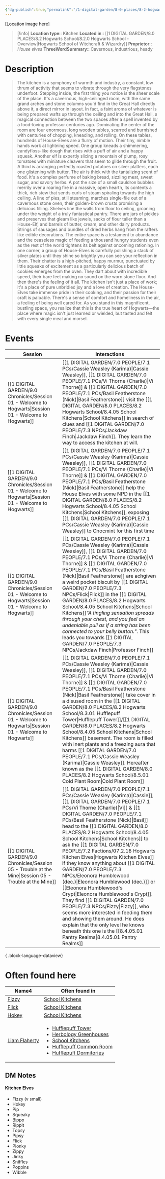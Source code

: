 ```yaml
---
{"dg-publish":true,"permalink":"/1-digital-garden/8-0-places/8-2-hogwarts-school/8-4-05-school-kitchens/","tags":["#place","hogwarts","service-building"]}
---
```


[Location image here]
>[!info]
>**Location type**::  Kitchen
>**Located in**:: [[1 DIGITAL GARDEN/8.0 PLACES/8.2 Hogwarts School/8.2.0 Hogwarts School - Overview\|Hogwarts School of Witchcraft & Wizardry]]
>**Proprietor**:: *House elves*
>**ThreeWordSummary**:: Cavernous, industrious, heady

# Description

>The kitchen is a symphony of warmth and industry, a constant, low thrum of activity that seems to vibrate through the very flagstones underfoot. Stepping inside, the first thing you notice is the sheer scale of the place. It's a cavernous, high-ceilinged room, with the same grand arches and stone columns you'd find in the Great Hall directly above it, a direct mirror in layout. In fact, a faint aroma of whatever is being prepared wafts up through the ceiling and into the Great Hall, a magical connection between the two spaces after a spell invented by a food-loving professor centuries ago.
>Dominating the center of the room are four enormous, long wooden tables, scarred and burnished with centuries of chopping, kneading, and rolling. On these tables, hundreds of House-Elves are a flurry of motion. Their tiny, nimble hands work at lightning speed. One group kneads a shimmering, candyfloss-like dough that rises with a puff of air and a happy squeak. Another elf is expertly slicing a mountain of plump, rosy tomatoes with miniature cleavers that seem to glide through the fruit. A third is arranging perfectly roasted potatoes on silver platters, each one glistening with butter.
>The air is thick with the tantalizing scent of food. It's a complex perfume of baking bread, sizzling meat, sweet sugar, and savory herbs. A pot the size of a small cauldron bubbles merrily over a roaring fire in a massive, open hearth, its contents a thick, rich stew that sends curls of steam spiraling towards the high ceiling. A line of pies, still steaming, marches single-file out of a cavernous stone oven, their golden-brown crusts promising a delicious filling.
>Shelves line the walls from floor to ceiling, groaning under the weight of a truly fantastical pantry. There are jars of pickles and preserves that gleam like jewels, sacks of flour taller than a House-Elf, and barrels of butter, cream, and other dairy products. Strings of sausages and bundles of dried herbs hang from the rafters like edible decorations. The entire space is a testament to abundance and the ceaseless magic of feeding a thousand hungry students even as the rest of the world tightens its belt against oncoming rationing.
>In one corner, a group of House-Elves is carefully polishing a stack of silver plates until they shine so brightly you can see your reflection in them. Their chatter is a high-pitched, happy murmur, punctuated by little squeaks of excitement as a particularly delicious batch of cookies emerges from the oven. They dart about with incredible speed, their bare feet making no sound on the worn stone floor.
>And then there's the feeling of it all. The kitchen isn't just a place of work; it's a place of pure unbridled joy and a love of creation. The House-Elves take immense pride in their cooking, and their passion for their craft is palpable. There's a sense of comfort and homeliness in the air, a feeling of being well cared for. 
>As you stand in this magnificent, bustling space, you realize that this is the true heart of Hogwarts—the place where magic isn't just learned or wielded, but tasted and felt with every single meal and morsel.

# Events

| Session                                                                                                   | Interactions                                                                                                                                                                                                                                                                                                                                                                                                                                                                                                                  |
| --------------------------------------------------------------------------------------------------------- | ----------------------------------------------------------------------------------------------------------------------------------------------------------------------------------------------------------------------------------------------------------------------------------------------------------------------------------------------------------------------------------------------------------------------------------------------------------------------------------------------------------------------------- |
| [[1 DIGITAL GARDEN/9.0 Chronicles/Session 01 - Welcome to Hogwarts\|Session 01 - Welcome to Hogwarts]] | [[1 DIGITAL GARDEN/7.0 PEOPLE/7.1 PCs/Cassie Weasley (Karima)\|Cassie Weasley]], [[1 DIGITAL GARDEN/7.0 PEOPLE/7.1 PCs/Vi Thorne (Charlie)\|Vi Thorne]] & [[1 DIGITAL GARDEN/7.0 PEOPLE/7.1 PCs/Basil Featherstone (Nick)\|Basil Featherstone]] visit the [[1 DIGITAL GARDEN/8.0 PLACES/8.2 Hogwarts School/8.4.05 School Kitchens\|School Kitchens]] in search of clues and [[1 DIGITAL GARDEN/7.0 PEOPLE/7.3 NPCs/Jackdaw Finch\|Jackdaw Finch]]. They learn the way to access the kitchen at will.                                                                                                                                                                                                                                         |
| [[1 DIGITAL GARDEN/9.0 Chronicles/Session 01 - Welcome to Hogwarts\|Session 01 - Welcome to Hogwarts]] | [[1 DIGITAL GARDEN/7.0 PEOPLE/7.1 PCs/Cassie Weasley (Karima)\|Cassie Weasley]], [[1 DIGITAL GARDEN/7.0 PEOPLE/7.1 PCs/Vi Thorne (Charlie)\|Vi Thorne]] & [[1 DIGITAL GARDEN/7.0 PEOPLE/7.1 PCs/Basil Featherstone (Nick)\|Basil Featherstone]] help the House Elves with some NPD in the [[1 DIGITAL GARDEN/8.0 PLACES/8.2 Hogwarts School/8.4.05 School Kitchens\|School Kitchens]], exposing [[1 DIGITAL GARDEN/7.0 PEOPLE/7.1 PCs/Cassie Weasley (Karima)\|Cassie Weasley]] to Chocmint for this first time                                                                                                                                                                                                               |
| [[1 DIGITAL GARDEN/9.0 Chronicles/Session 01 - Welcome to Hogwarts\|Session 01 - Welcome to Hogwarts]] | [[1 DIGITAL GARDEN/7.0 PEOPLE/7.1 PCs/Cassie Weasley (Karima)\|Cassie Weasley]], [[1 DIGITAL GARDEN/7.0 PEOPLE/7.1 PCs/Vi Thorne (Charlie)\|Vi Thorne]] & [[1 DIGITAL GARDEN/7.0 PEOPLE/7.1 PCs/Basil Featherstone (Nick)\|Basil Featherstone]] are achgiven a weird pocket biscuit by [[1 DIGITAL GARDEN/7.0 PEOPLE/7.3 NPCs/Flick\|Flick]] in the [[1 DIGITAL GARDEN/8.0 PLACES/8.2 Hogwarts School/8.4.05 School Kitchens\|School Kitchens]]*"A tingling sensation spreads through your chest, and you feel an undeniable pull as if a string has been connected to your belly button."*. This leads you towards [[1 DIGITAL GARDEN/7.0 PEOPLE/7.3 NPCs/Jackdaw Finch\|Professor Finch]]                                                                                |
| [[1 DIGITAL GARDEN/9.0 Chronicles/Session 01 - Welcome to Hogwarts\|Session 01 - Welcome to Hogwarts]] | [[1 DIGITAL GARDEN/7.0 PEOPLE/7.1 PCs/Cassie Weasley (Karima)\|Cassie Weasley]], [[1 DIGITAL GARDEN/7.0 PEOPLE/7.1 PCs/Vi Thorne (Charlie)\|Vi Thorne]] & [[1 DIGITAL GARDEN/7.0 PEOPLE/7.1 PCs/Basil Featherstone (Nick)\|Basil Featherstone]] take cover in a disused room in the [[1 DIGITAL GARDEN/8.0 PLACES/8.2 Hogwarts School/8.3.01 Hufflepuff Tower\|Hufflepuff Tower]]/[[1 DIGITAL GARDEN/8.0 PLACES/8.2 Hogwarts School/8.4.05 School Kitchens\|School Kitchens]] basement. The room is filled with inert plants and a freezing aura that harms [[1 DIGITAL GARDEN/7.0 PEOPLE/7.1 PCs/Cassie Weasley (Karima)\|Cassie Weasley]]. Hereafter known as the [[1 DIGITAL GARDEN/8.0 PLACES/8.2 Hogwarts School/8.5.01 Cold Plant Room\|Cold Plant Room]]                                                               |
| [[1 DIGITAL GARDEN/9.0 Chronicles/Session 05 - Trouble at the Mine\|Session 05 - Trouble at the Mine]] | [[1 DIGITAL GARDEN/7.0 PEOPLE/7.1 PCs/Cassie Weasley (Karima)\|Cassie]], [[1 DIGITAL GARDEN/7.0 PEOPLE/7.1 PCs/Vi Thorne (Charlie)\|Vi]] & [[1 DIGITAL GARDEN/7.0 PEOPLE/7.1 PCs/Basil Featherstone (Nick)\|Basil]] head to the [[1 DIGITAL GARDEN/8.0 PLACES/8.2 Hogwarts School/8.4.05 School Kitchens\|School Kitchens]] to ask the [[1 DIGITAL GARDEN/7.0 PEOPLE/7.2 Factions/07.2.18 Hogwarts Kitchen Elves\|Hogwarts Kitchen Elves]] if they know anything about [[1 DIGITAL GARDEN/7.0 PEOPLE/7.3 NPCs/Eleonora Humblewood (dec.)\|Eleonora Humblewood (dec.)]] or [[Eleonora Humblewood's Crypt\|Eleonora Humblewood's Crypt]]. They find [[1 DIGITAL GARDEN/7.0 PEOPLE/7.3 NPCs/Fizzy\|Fizzy]], who seems more interested in feeding them and showing them around. He does explain that the only level he knows beneath this one is the [[8.4.05.01 Pantry Realms\|8.4.05.01 Pantry Realms]] |

{ .block-language-dataview}

# Often found here

<div><table class="dataview table-view-table"><thead class="table-view-thead"><tr class="table-view-tr-header"><th class="table-view-th"><span>Name</span><span class="dataview small-text">4</span></th><th class="table-view-th"><span>Often found in</span></th></tr></thead><tbody class="table-view-tbody"><tr><td><span><a data-tooltip-position="top" aria-label="1 DIGITAL GARDEN/7.0 PEOPLE/7.3 NPCs/Fizzy.md" data-href="1 DIGITAL GARDEN/7.0 PEOPLE/7.3 NPCs/Fizzy.md" href="1 DIGITAL GARDEN/7.0 PEOPLE/7.3 NPCs/Fizzy.md" class="internal-link" target="_blank" rel="noopener nofollow">Fizzy</a></span></td><td><span><a data-tooltip-position="top" aria-label="1 DIGITAL GARDEN/8.0 PLACES/8.2 Hogwarts School/8.4.05 School Kitchens.md" data-href="1 DIGITAL GARDEN/8.0 PLACES/8.2 Hogwarts School/8.4.05 School Kitchens.md" href="1 DIGITAL GARDEN/8.0 PLACES/8.2 Hogwarts School/8.4.05 School Kitchens.md" class="internal-link" target="_blank" rel="noopener nofollow">School Kitchens</a></span></td></tr><tr><td><span><a data-tooltip-position="top" aria-label="1 DIGITAL GARDEN/7.0 PEOPLE/7.3 NPCs/Flick.md" data-href="1 DIGITAL GARDEN/7.0 PEOPLE/7.3 NPCs/Flick.md" href="1 DIGITAL GARDEN/7.0 PEOPLE/7.3 NPCs/Flick.md" class="internal-link" target="_blank" rel="noopener nofollow">Flick</a></span></td><td><span><a data-tooltip-position="top" aria-label="1 DIGITAL GARDEN/8.0 PLACES/8.2 Hogwarts School/8.4.05 School Kitchens.md" data-href="1 DIGITAL GARDEN/8.0 PLACES/8.2 Hogwarts School/8.4.05 School Kitchens.md" href="1 DIGITAL GARDEN/8.0 PLACES/8.2 Hogwarts School/8.4.05 School Kitchens.md" class="internal-link" target="_blank" rel="noopener nofollow">School Kitchens</a></span></td></tr><tr><td><span><a data-tooltip-position="top" aria-label="1 DIGITAL GARDEN/7.0 PEOPLE/7.3 NPCs/Hokey.md" data-href="1 DIGITAL GARDEN/7.0 PEOPLE/7.3 NPCs/Hokey.md" href="1 DIGITAL GARDEN/7.0 PEOPLE/7.3 NPCs/Hokey.md" class="internal-link" target="_blank" rel="noopener nofollow">Hokey</a></span></td><td><span><a data-tooltip-position="top" aria-label="1 DIGITAL GARDEN/8.0 PLACES/8.2 Hogwarts School/8.4.05 School Kitchens.md" data-href="1 DIGITAL GARDEN/8.0 PLACES/8.2 Hogwarts School/8.4.05 School Kitchens.md" href="1 DIGITAL GARDEN/8.0 PLACES/8.2 Hogwarts School/8.4.05 School Kitchens.md" class="internal-link" target="_blank" rel="noopener nofollow">School Kitchens</a></span></td></tr><tr><td><span><a data-tooltip-position="top" aria-label="1 DIGITAL GARDEN/7.0 PEOPLE/7.3 NPCs/Liam Flaherty.md" data-href="1 DIGITAL GARDEN/7.0 PEOPLE/7.3 NPCs/Liam Flaherty.md" href="1 DIGITAL GARDEN/7.0 PEOPLE/7.3 NPCs/Liam Flaherty.md" class="internal-link" target="_blank" rel="noopener nofollow">Liam Flaherty</a></span></td><td><ul class="dataview dataview-ul dataview-result-list-ul"><li class="dataview-result-list-li"><span><a data-tooltip-position="top" aria-label="1 DIGITAL GARDEN/8.0 PLACES/8.2 Hogwarts School/8.3.01 Hufflepuff Tower.md" data-href="1 DIGITAL GARDEN/8.0 PLACES/8.2 Hogwarts School/8.3.01 Hufflepuff Tower.md" href="1 DIGITAL GARDEN/8.0 PLACES/8.2 Hogwarts School/8.3.01 Hufflepuff Tower.md" class="internal-link" target="_blank" rel="noopener nofollow">Hufflepuff Tower</a></span></li><li class="dataview-result-list-li"><span><a data-tooltip-position="top" aria-label="1 DIGITAL GARDEN/8.0 PLACES/8.2 Hogwarts School/8.2.01 Herbology Greenhouses.md" data-href="1 DIGITAL GARDEN/8.0 PLACES/8.2 Hogwarts School/8.2.01 Herbology Greenhouses.md" href="1 DIGITAL GARDEN/8.0 PLACES/8.2 Hogwarts School/8.2.01 Herbology Greenhouses.md" class="internal-link" target="_blank" rel="noopener nofollow">Herbology Greenhouses</a></span></li><li class="dataview-result-list-li"><span><a data-tooltip-position="top" aria-label="1 DIGITAL GARDEN/8.0 PLACES/8.2 Hogwarts School/8.4.05 School Kitchens.md" data-href="1 DIGITAL GARDEN/8.0 PLACES/8.2 Hogwarts School/8.4.05 School Kitchens.md" href="1 DIGITAL GARDEN/8.0 PLACES/8.2 Hogwarts School/8.4.05 School Kitchens.md" class="internal-link" target="_blank" rel="noopener nofollow">School Kitchens</a></span></li><li class="dataview-result-list-li"><span><a data-tooltip-position="top" aria-label="1 DIGITAL GARDEN/8.0 PLACES/8.2 Hogwarts School/8.3.01.01 Hufflepuff Common Room.md" data-href="1 DIGITAL GARDEN/8.0 PLACES/8.2 Hogwarts School/8.3.01.01 Hufflepuff Common Room.md" href="1 DIGITAL GARDEN/8.0 PLACES/8.2 Hogwarts School/8.3.01.01 Hufflepuff Common Room.md" class="internal-link" target="_blank" rel="noopener nofollow">Hufflepuff Common Room</a></span></li><li class="dataview-result-list-li"><span><a data-tooltip-position="top" aria-label="1 DIGITAL GARDEN/8.0 PLACES/8.2 Hogwarts School/8.3.01.02 Hufflepuff Dormitories.md" data-href="1 DIGITAL GARDEN/8.0 PLACES/8.2 Hogwarts School/8.3.01.02 Hufflepuff Dormitories.md" href="1 DIGITAL GARDEN/8.0 PLACES/8.2 Hogwarts School/8.3.01.02 Hufflepuff Dormitories.md" class="internal-link" target="_blank" rel="noopener nofollow">Hufflepuff Dormitories</a></span></li></ul></td></tr></tbody></table></div>

## DM Notes

#### Kitchen Elves
 * Fizzy (v small)
 * Hokey
 * Pip
 * Squeaky
 * Bippo
 * Rippit
 * Topsy
 * Pipsy
 * Flick
 * Plonky
 * Zippy
 * Jinky
 * Sniffles
 * Poppins
 * Wibble
 